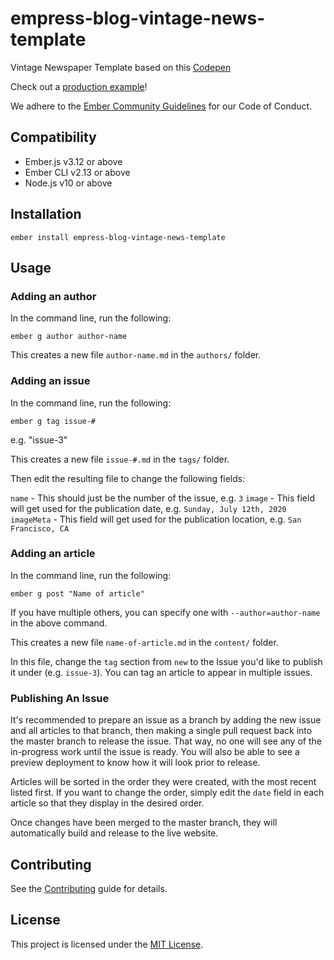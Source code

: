 empress-blog-vintage-news-template
==============================================================================

Vintage Newspaper Template based on this [Codepen](https://codepen.io/oliviale/pen/BaoXOOP?editors=1100)

Check out a [production example](https://weevil.news/)!

We adhere to the [Ember Community Guidelines](https://emberjs.com/guidelines/) for our Code of Conduct.

Compatibility
------------------------------------------------------------------------------

* Ember.js v3.12 or above
* Ember CLI v2.13 or above
* Node.js v10 or above


Installation
------------------------------------------------------------------------------

```
ember install empress-blog-vintage-news-template
```


Usage
------------------------------------------------------------------------------

### Adding an author

In the command line, run the following:

```ember g author author-name```

This creates a new file `author-name.md` in the `authors/` folder.

### Adding an issue

In the command line, run the following:

```ember g tag issue-#```

e.g. "issue-3"

This creates a new file `issue-#.md` in the `tags/` folder.

Then edit the resulting file to change the following fields:

`name` - This should just be the number of the issue, e.g. `3`
`image` - This field will get used for the publication date, e.g. `Sunday, July 12th, 2020`
`imageMeta` - This field will get used for the publication location, e.g. `San Francisco, CA`

### Adding an article

In the command line, run the following:

```ember g post "Name of article"```

If you have multiple others, you can specify one with `--author=author-name` in the above command.

This creates a new file `name-of-article.md` in the `content/` folder.

In this file, change the `tag` section from `new` to the Issue you'd like to publish it under (e.g. `issue-3`). 
You can tag an article to appear in multiple issues. 

### Publishing An Issue

It's recommended to prepare an issue as a branch by adding the new issue and all articles to that branch, then making 
a single pull request back into the master branch to release the issue. That way, no one will see any of the in-progress 
work until the issue is ready. You will also be able to see a preview deployment to know how it will look prior to release.

Articles will be sorted in the order they were created, with the most recent listed first. If you want to change the order, 
simply edit the `date` field in each article so that they display in the desired order.

Once changes have been merged to the master branch, they will automatically build and release to the live website.


Contributing
------------------------------------------------------------------------------

See the [Contributing](CONTRIBUTING.md) guide for details.


License
------------------------------------------------------------------------------

This project is licensed under the [MIT License](LICENSE.md).
